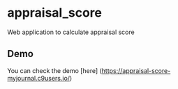 # appraisal_score
Web application to calculate appraisal score

## Demo
You can check the demo [here] (https://appraisal-score-myjournal.c9users.io/)